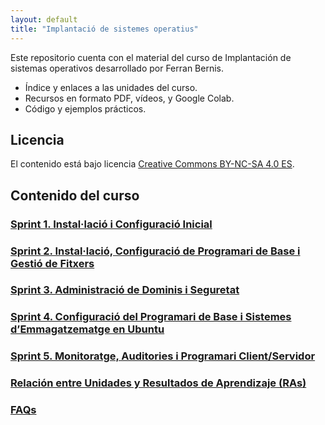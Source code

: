 ```yaml
---
layout: default
title: "Implantació de sistemes operatius"
---
```



Este repositorio cuenta con el material del curso de Implantación de sistemas operativos desarrollado por Ferran Bernis.

- Índice y enlaces a las unidades del curso.
- Recursos en formato PDF, vídeos, y Google Colab.
- Código y ejemplos prácticos.

## Licencia

El contenido está bajo licencia [Creative Commons BY-NC-SA 4.0 ES](LICENSE.md).

## Contenido del curso

### [Sprint 1. Instal·lació i Configuració Inicial](SP1/SP1.md)  
### [Sprint 2. Instal·lació, Configuració de Programari de Base i Gestió de Fitxers](SP2/SP2.md)  
### [Sprint 3.  Administració de Dominis i Seguretat](SP3/SP3.md)  
### [Sprint 4. Configuració del Programari de Base i Sistemes d’Emmagatzematge en Ubuntu](SP4/SP4.md)  
### [Sprint 5. Monitoratge, Auditories i Programari Client/Servidor](SP5/SP5.md)  

### [Relación entre Unidades y Resultados de Aprendizaje (RAs)](ras.md)  

### [FAQs](faqs/faqs.md)  
